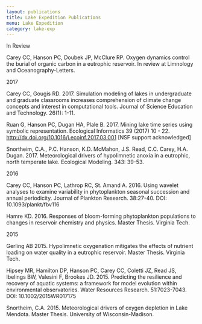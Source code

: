 ```yaml
---
layout: publications
title: Lake Expedition Publications 
menu: Lake Expedition
category: lake-exp
---
```


<div class="border">In Review</div>

Carey CC, Hanson PC, Doubek JP, McClure RP. Oxygen dynamics control the burial of organic
carbon in a eutrophic reservoir. In review at Limnology and Oceanography-Letters.

<div class="border">2017</div>

Carey CC, Gougis RD. 2017. Simulation modeling of lakes in undergraduate and graduate
classrooms increases comprehension of climate change concepts and interest in computational
tools. Journal of Science Education and Technology. 26(1): 1-11.

Ruan G, Hanson PC, Dugan HA, Plale B. 2017. Mining lake time series using symbolic
representation. Ecological Informatics 39 (2017) 10 - 22.
http://dx.doi.org/10.1016/j.ecoinf.2017.03.001 [NSF support acknowledged]

Snortheim, C.A., P.C. Hanson, K.D. McMahon, J.S. Read, C.C. Carey, H.A. Dugan.  2017.
Meteorological drivers of hypolimnetic anoxia in a eutrophic, north temperate lake. Ecological
Modeling. 343: 39-53.

<div class="border">2016</div>

Carey CC, Hanson PC, Lathrop RC, St. Amand A. 2016. Using wavelet analyses to examine
variability in phytoplankton seasonal succession and annual periodicity.  Journal of Plankton
Research. 38:27-40. DOI: 10.1093/plankt/fbv116

Hamre KD. 2016. Responses of bloom-forming phytoplankton populations to changes in
reservoir chemistry and physics. Master Thesis. Virginia Tech.

<div class="border">2015</div>

Gerling AB 2015. Hypolimnetic oxygenation mitigates the effects of nutrient
loading on water quality in a eutrophic reservoir. Master Thesis. Virginia Tech.

Hipsey MR, Hamilton DP, Hanson PC, Carey CC, Coletti JZ, Read JS, Ibelings BW, Valesini F,
Brookes JD. 2015. Predicting the resilience and recovery of aquatic systems: a
framework for model evolution within environmental observatories. Water Resources Research.
51:7023-7043.
DOI: 10.1002/2015WR017175

Snortheim, C.A. 2015. Meteorological drivers of oxygen depletion in Lake
Mendota. Master Thesis. University of Wisconsin-Madison.

